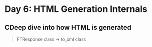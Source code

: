 # Day 6:  HTML Generation Internals
## CDeep dive into how HTML is generated

> FTResponse class -> to_xml class